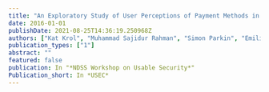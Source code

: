 ```yaml
---
title: "An Exploratory Study of User Perceptions of Payment Methods in the UK and the US"
date: 2016-01-01
publishDate: 2021-08-25T14:36:19.250968Z
authors: ["Kat Krol", "Muhammad Sajidur Rahman", "Simon Parkin", "Emiliano De Cristofaro", "Eugene Vasserman"]
publication_types: ["1"]
abstract: ""
featured: false
publication: In "*NDSS Workshop on Usable Security*"
Publication_short: In *USEC*
---
```


